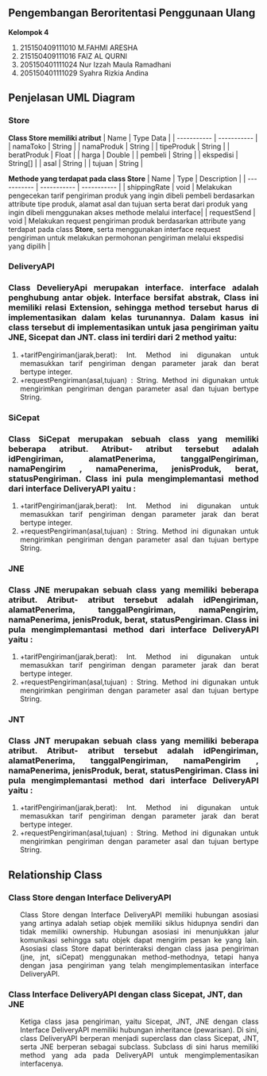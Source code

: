 ## Pengembangan Beroritentasi Penggunaan Ulang

**Kelompok 4**

1. 215150409111010 M.FAHMI ARESHA
2. 215150409111016 FAIZ AL QURNI
3. 205150401111024 Nur Izzah Maula Ramadhani
4. 205150401111029 Syahra Rizkia Andina

## Penjelasan UML Diagram

### Store

**Class Store memiliki atribut**
| Name | Type Data |
| ----------- | ----------- |
| namaToko | String |
| namaProduk | String |
| tipeProduk | String |
| beratProduk | Float |
| harga | Double |
| pembeli | String |
| ekspedisi | String[] |
| asal | String |
| tujuan | String |

**Methode yang terdapat pada class Store**
| Name | Type | Description |
| ----------- | ----------- | ----------- |
| shippingRate | void | Melakukan pengecekan tarif pengiriman produk yang ingin dibeli pembeli berdasarkan attribute tipe produk, alamat asal dan tujuan serta berat dari produk yang ingin dibeli menggunakan akses methode melalui interface|
| requestSend | void | Melakukan request pengiriman produk berdasarkan attribute yang terdapat pada class **Store**, serta menggunakan interface request pengiriman untuk melakukan permohonan pengiriman melalui ekspedisi yang dipilih |

### DeliveryAPI

<h3 style="text-align: justify">
Class DevelieryApi merupakan interface. interface adalah penghubung antar objek. Interface bersifat abstrak, Class ini memiliki relasi Extension, sehingga method tersebut harus di implementasikan dalam kelas turunannya. Dalam kasus ini class tersebut di implementasikan untuk jasa pengiriman yaitu JNE, Sicepat dan JNT. class ini terdiri dari 2 method yaitu: </h3>
<ol style="text-align: justify">
  <li>+tarifPengiriman(jarak,berat): Int. Method ini digunakan untuk memasukkan tarif pengiriman dengan parameter jarak dan berat bertype integer.</li>
  <li>+requestPengiriman(asal,tujuan) : String. Method ini digunakan untuk mengirimkan pengiriman dengan parameter asal dan tujuan bertype String.</li>
</ol>

### SiCepat

<h3 style="text-align: justify">
Class SiCepat merupakan sebuah class yang memiliki beberapa atribut. Atribut- atribut tersebut adalah idPengiriman, alamatPenerima, tanggalPengiriman, namaPengirim , namaPenerima, jenisProduk, berat, statusPengiriman. Class ini pula mengimplemantasi method dari interface DeliveryAPI yaitu :</h3>
<ol style="text-align: justify">
  <li>+tarifPengiriman(jarak,berat): Int. Method ini digunakan untuk memasukkan tarif pengiriman dengan parameter jarak dan berat bertype integer.</li>
  <li>+requestPengiriman(asal,tujuan) : String. Method ini digunakan untuk mengirimkan pengiriman dengan parameter asal dan tujuan bertype String.</li>
</ol>

### JNE

<h3 style="text-align: justify">
Class JNE merupakan sebuah class yang memiliki beberapa atribut. Atribut- atribut tersebut adalah idPengiriman, alamatPenerima, tanggalPengiriman, namaPengirim, namaPenerima, jenisProduk, berat, statusPengiriman. Class ini pula mengimplemantasi method dari interface DeliveryAPI yaitu :</h3>
<ol style="text-align: justify">
  <li>+tarifPengiriman(jarak,berat): Int. Method ini digunakan untuk memasukkan tarif pengiriman dengan parameter jarak dan berat bertype integer.</li>
  <li>+requestPengiriman(asal,tujuan) : String. Method ini digunakan untuk mengirimkan pengiriman dengan parameter asal dan tujuan bertype String.</li>
</ol>

### JNT

<h3 style="text-align: justify">
Class JNT merupakan sebuah class yang memiliki beberapa atribut. Atribut- atribut tersebut adalah idPengiriman, alamatPenerima, tanggalPengiriman, namaPengirim , namaPenerima, jenisProduk, berat, statusPengiriman. Class ini pula mengimplemantasi method dari interface DeliveryAPI yaitu :</h3>
<ol style="text-align: justify">
  <li>+tarifPengiriman(jarak,berat): Int. Method ini digunakan untuk memasukkan tarif pengiriman dengan parameter jarak dan berat bertype integer.</li>
  <li>+requestPengiriman(asal,tujuan) : String. Method ini digunakan untuk mengirimkan pengiriman dengan parameter asal dan tujuan bertype String.</li>
</ol>

## Relationship Class

### Class Store dengan Interface DeliveryAPI 
<ol style="text-align: justify">
Class Store dengan Interface DeliveryAPI memiliki hubungan asosiasi yang artinya adalah setiap objek memiliki siklus hidupnya sendiri dan tidak memiliki ownership. Hubungan asosiasi ini menunjukkan jalur komunikasi sehingga satu objek dapat mengirim pesan ke yang lain. Asosiasi class Store dapat berinteraksi dengan class jasa pengiriman (jne, jnt, siCepat) menggunakan method-methodnya, tetapi hanya dengan jasa pengiriman yang telah mengimplementasikan interface DeliveryAPI.
</ol>

### Class Interface DeliveryAPI dengan class Sicepat, JNT, dan JNE
<ol style="text-align: justify">
Ketiga class jasa pengiriman, yaitu Sicepat, JNT, JNE dengan class Interface DeliveryAPI memiliki hubungan inheritance (pewarisan). Di sini, class DeliveryAPI berperan menjadi superclass dan class Sicepat, JNT, serta JNE berperan sebagai subclass. Subclass di sini harus memiliki method yang ada pada DeliveryAPI untuk mengimplementasikan interfacenya.
</ol>
